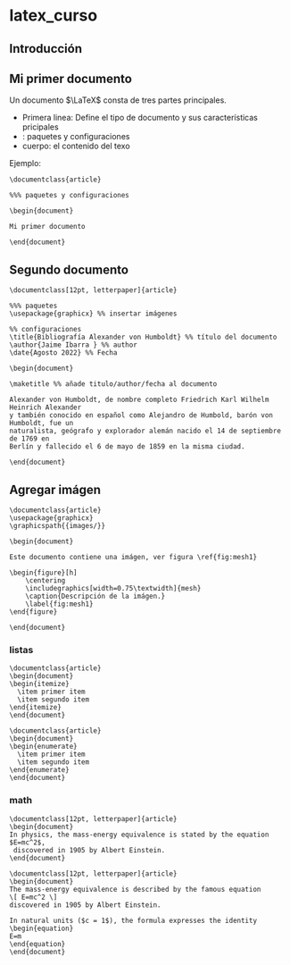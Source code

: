 # latex_curso

## Introducción

## Mi primer documento

Un documento $\LaTeX$ consta de tres partes principales. 

- Primera linea: Define el tipo de documento y sus características pricipales
- : paquetes y configuraciones
- cuerpo: el contenido del texo

Ejemplo: 

```
\documentclass{article}

%%% paquetes y configuraciones

\begin{document}

Mi primer documento

\end{document}
```
## Segundo documento

```
\documentclass[12pt, letterpaper]{article}

%%% paquetes
\usepackage{graphicx} %% insertar imágenes

%% configuraciones
\title{Bibliografía Alexander von Humboldt} %% título del documento
\author{Jaime Ibarra } %% author
\date{Agosto 2022} %% Fecha

\begin{document}

\maketitle %% añade titulo/author/fecha al documento

Alexander von Humboldt, de nombre completo Friedrich Karl Wilhelm Heinrich Alexander
y también conocido en español como Alejandro de Humbold, barón von Humboldt, fue un
naturalista, geógrafo y explorador alemán nacido el 14 de septiembre de 1769 en
Berlín y fallecido el 6 de mayo de 1859 en la misma ciudad.​

\end{document}

```

## Agregar imágen

```
\documentclass{article}
\usepackage{graphicx}
\graphicspath{{images/}}
 
\begin{document}

Este documento contiene una imágen, ver figura \ref{fig:mesh1}

\begin{figure}[h]
    \centering
    \includegraphics[width=0.75\textwidth]{mesh}
    \caption{Descripción de la imágen.}
    \label{fig:mesh1}
\end{figure}
 
\end{document}
```

### listas

```
\documentclass{article}
\begin{document}
\begin{itemize}
  \item primer item
  \item segundo item
\end{itemize}
\end{document}
```

```
\documentclass{article}
\begin{document}
\begin{enumerate}
  \item primer item
  \item segundo item
\end{enumerate}
\end{document}
```

### math

```
\documentclass[12pt, letterpaper]{article}
\begin{document}
In physics, the mass-energy equivalence is stated by the equation $E=mc^2$,
 discovered in 1905 by Albert Einstein.
\end{document}
```

```
\documentclass[12pt, letterpaper]{article}
\begin{document}
The mass-energy equivalence is described by the famous equation
\[ E=mc^2 \]
discovered in 1905 by Albert Einstein. 

In natural units ($c = 1$), the formula expresses the identity
\begin{equation}
E=m
\end{equation}
\end{document}
```
